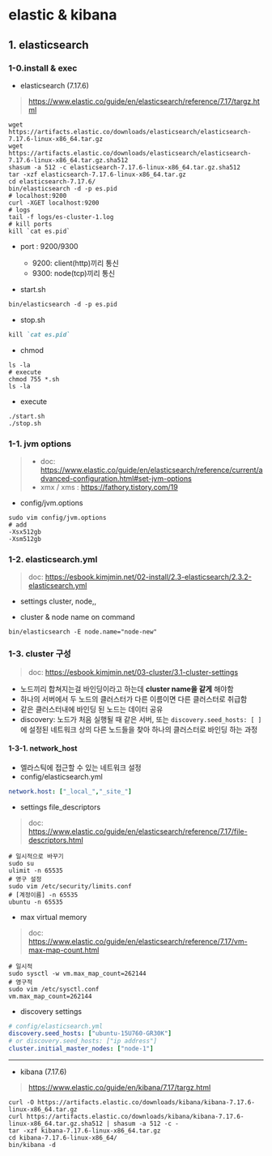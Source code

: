 # elastic & kibana

## 1. elasticsearch

### 1-0.install & exec

* elasticsearch (7.17.6)

> https://www.elastic.co/guide/en/elasticsearch/reference/7.17/targz.html

```shell
wget https://artifacts.elastic.co/downloads/elasticsearch/elasticsearch-7.17.6-linux-x86_64.tar.gz
wget https://artifacts.elastic.co/downloads/elasticsearch/elasticsearch-7.17.6-linux-x86_64.tar.gz.sha512
shasum -a 512 -c elasticsearch-7.17.6-linux-x86_64.tar.gz.sha512 
tar -xzf elasticsearch-7.17.6-linux-x86_64.tar.gz
cd elasticsearch-7.17.6/
bin/elasticsearch -d -p es.pid
# localhost:9200
curl -XGET localhost:9200
# logs
tail -f logs/es-cluster-1.log
# kill ports
kill `cat es.pid`
```

* port : 9200/9300
  * 9200: client(http)끼리 통신
  * 9300: node(tcp)끼리 통신

* start.sh

```markdown
bin/elasticsearch -d -p es.pid
```

* stop.sh

```markdown
kill `cat es.pid`
```

* chmod

```shell
ls -la
# execute
chmod 755 *.sh
ls -la
```

* execute

```shell
./start.sh
./stop.sh
```

### 1-1. jvm options

> * doc: https://www.elastic.co/guide/en/elasticsearch/reference/current/advanced-configuration.html#set-jvm-options
> * xmx / xms : https://fathory.tistory.com/19

* config/jvm.options

```shell
sudo vim config/jvm.options
# add
-Xsx512gb
-Xsm512gb
```

### 1-2. elasticsearch.yml

> doc: https://esbook.kimjmin.net/02-install/2.3-elasticsearch/2.3.2-elasticsearch.yml

* settings cluster, node,, 

* cluster & node name on command

```shell
bin/elasticsearch -E node.name="node-new"
```

### 1-3. cluster 구성

> doc: https://esbook.kimjmin.net/03-cluster/3.1-cluster-settings

* 노드끼리 합쳐지는걸 바인딩이라고 하는데 **cluster name을 같게** 해야함 
* 하나의 서버에서 두 노드의 클러스터가 다른 이름이면 다른 클러스터로 취급함
* 같은 클러스터내에 바인딩 된 노드는 데이터 공유
* discovery: 노드가 처음 실행될 때 같은 서버, 또는 `discovery.seed_hosts: [ ]` 에 설정된 네트워크 상의 다른 노드들을 찾아 하나의 클러스터로 바인딩 하는 과정

#### 1-3-1. network_host

* 엘라스틱에 접근할 수 있는 네트워크 설정
* config/elasticsearch.yml

```yaml
network.host: ["_local_","_site_"]
```

* settings file_descriptors

> doc: https://www.elastic.co/guide/en/elasticsearch/reference/7.17/file-descriptors.html

```shell
# 일시적으로 바꾸기
sudo su  
ulimit -n 65535
# 영구 설정
sudo vim /etc/security/limits.conf
# [계정이름] -n 65535
ubuntu -n 65535
```

* max virtual memory

> doc: https://www.elastic.co/guide/en/elasticsearch/reference/7.17/vm-max-map-count.html

```shell
# 일시적
sudo sysctl -w vm.max_map_count=262144
# 영구적
sudo vim /etc/sysctl.conf
vm.max_map_count=262144
```

* discovery settings

```yaml
# config/elasticsearch.yml
discovery.seed_hosts: ["ubuntu-15U760-GR30K"]
# or discovery.seed_hosts: ["ip address"]
cluster.initial_master_nodes: ["node-1"]
```



---



* kibana (7.17.6)

> https://www.elastic.co/guide/en/kibana/7.17/targz.html

```shell
curl -O https://artifacts.elastic.co/downloads/kibana/kibana-7.17.6-linux-x86_64.tar.gz
curl https://artifacts.elastic.co/downloads/kibana/kibana-7.17.6-linux-x86_64.tar.gz.sha512 | shasum -a 512 -c - 
tar -xzf kibana-7.17.6-linux-x86_64.tar.gz
cd kibana-7.17.6-linux-x86_64/
bin/kibana -d
```


